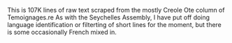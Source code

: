 This is 107K lines of raw text scraped from the mostly Creole Ote column of Temoignages.re As with the Seychelles Assembly,
I have put off doing language identification or filterting of short lines for the moment, but there is some occasionally French mixed in.
